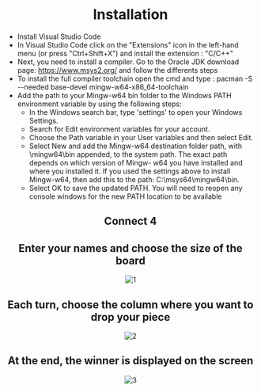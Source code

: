 <div align="center">
  
# Installation
  
</div>
  
 - Install Visual Studio Code 
 - In Visual Studio Code click on the "Extensions" icon in the left-hand menu (or press "Ctrl+Shift+X") and install the extension : "C/C++"
 - Next, you need to install a compiler. Go to the Oracle JDK download page: https://www.msys2.org/ and follow the differents steps 
 - To install the full compiler toolchain open the cmd and type : pacman -S --needed base-devel mingw-w64-x86_64-toolchain
 - Add the path to your Mingw-w64 bin folder to the Windows PATH environment variable by using the following steps:
     - In the Windows search bar, type 'settings' to open your Windows Settings.
     - Search for Edit environment variables for your account.
     - Choose the Path variable in your User variables and then select Edit.
     - Select New and add the Mingw-w64 destination folder path, with \mingw64\bin appended, to the system path. The exact path depends on which version of Mingw-         w64 you have installed and where you installed it. If you used the settings above to install Mingw-w64, then add this to the path: C:\msys64\mingw64\bin.
     - Select OK to save the updated PATH. You will need to reopen any console windows for the new PATH location to be available

<div align="center">


<div align="center">

## Connect 4


## Enter your names and choose the size of the board
  
![1](https://user-images.githubusercontent.com/120946916/234127981-d11ceed4-ff64-4b57-a73b-62f31858c20c.png)

## Each turn, choose the column where you want to drop your piece

![2](https://user-images.githubusercontent.com/120946916/234127989-585e598a-b3a2-422b-b189-86d0bd7d4b8b.png)

## At the end, the winner is displayed on the screen

![3](https://user-images.githubusercontent.com/120946916/234128001-77671b94-05f5-4a1b-87ce-5d19c9a6e148.png)

</div>
